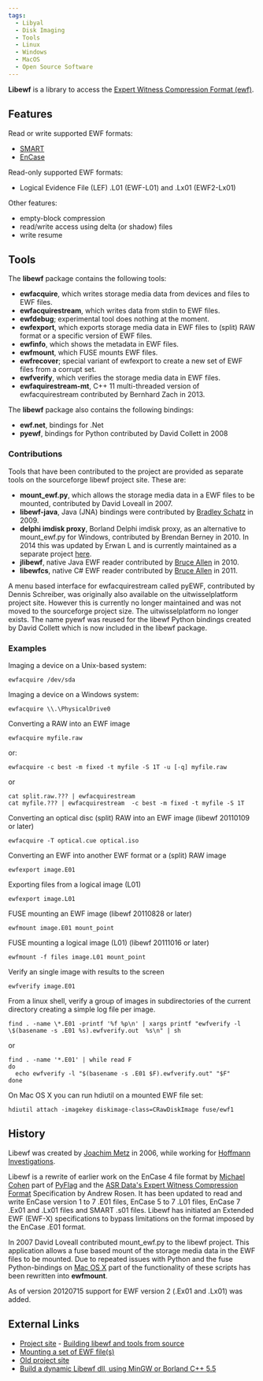 ```yaml
---
tags:
  - Libyal
  - Disk Imaging
  - Tools
  - Linux
  - Windows
  - MacOS
  - Open Source Software
---
```

**Libewf** is a library to access the [Expert Witness Compression Format (ewf)](encase_image_file_format.md).

## Features

Read or write supported EWF formats:

- [SMART](smart.md)
- [EnCase](encase.md)

Read-only supported EWF formats:

- Logical Evidence File (LEF) .L01 (EWF-L01) and .Lx01 (EWF2-Lx01)

Other features:

- empty-block compression
- read/write access using delta (or shadow) files
- write resume

## Tools

The **libewf** package contains the following tools:

- **ewfacquire**, which writes storage media data from devices and files
  to EWF files.
- **ewfacquirestream**, which writes data from stdin to EWF files.
- **ewfdebug**; experimental tool does nothing at the moment.
- **ewfexport**, which exports storage media data in EWF files to
  (split) RAW format or a specific version of EWF files.
- **ewfinfo**, which shows the metadata in EWF files.
- **ewfmount**, which FUSE mounts EWF files.
- **ewfrecover**; special variant of ewfexport to create a new set of
  EWF files from a corrupt set.
- **ewfverify**, which verifies the storage media data in EWF files.
- **ewfaquirestream-mt**, C++ 11 multi-threaded version of
  ewfacquirestream contributed by Bernhard Zach in 2013.

The **libewf** package also contains the following bindings:

- **ewf.net**, bindings for .Net
- **pyewf**, bindings for Python contributed by David Collett in 2008

### Contributions

Tools that have been contributed to the project are provided as separate
tools on the sourceforge libewf project site. These are:

- **mount_ewf.py**, which allows the storage media data in a EWF files
  to be mounted, contributed by David Loveall in 2007.
- **libewf-java**, Java (JNA) bindings were contributed by [Bradley
  Schatz](bradley_schatz.md) in 2009.
- **delphi imdisk proxy**, Borland Delphi imdisk proxy, as an
  alternative to mount_ewf.py for Windows, contributed by Brendan
  Berney in 2010. In 2014 this was updated
  by Erwan L and is currently maintained as a separate project
  [here](http://labalec.fr/erwan/?p=1235).
- **jlibewf**, native Java EWF reader contributed by [Bruce
  Allen](bruce_allen.md) in 2010.
- **libewfcs**, native C# EWF reader contributed by [Bruce
  Allen](bruce_allen.md) in 2011.

A menu based interface for ewfacquirestream called pyEWF, contributed by Dennis
Schreiber, was originally also available on the uitwisselplatform project site.
However this is currently no longer maintained and was not moved to the
sourceforge project size. The uitwisselplatform no longer exists. The name
pyewf was reused for the libewf Python bindings created by David Collett which
is now included in the libewf package.

### Examples

Imaging a device on a Unix-based system:

    ewfacquire /dev/sda

Imaging a device on a Windows system:

    ewfacquire \\.\PhysicalDrive0

Converting a RAW into an EWF image

    ewfacquire myfile.raw

or:

    ewfacquire -c best -m fixed -t myfile -S 1T -u [-q] myfile.raw

or

    cat split.raw.??? | ewfacquirestream
    cat myfile.??? | ewfacquirestream  -c best -m fixed -t myfile -S 1T

Converting an optical disc (split) RAW into an EWF image (libewf
20110109 or later)

    ewfacquire -T optical.cue optical.iso

Converting an EWF into another EWF format or a (split) RAW image

    ewfexport image.E01

Exporting files from a logical image (L01)

    ewfexport image.L01

FUSE mounting an EWF image (libewf 20110828 or later)

    ewfmount image.E01 mount_point

FUSE mounting a logical image (L01) (libewf 20111016 or later)

    ewfmount -f files image.L01 mount_point

Verify an single image with results to the screen

    ewfverify image.E01

From a linux shell, verify a group of images in subdirectories of the
current directory creating a simple log file per image.

    find . -name \*.E01 -printf '%f %p\n' | xargs printf "ewfverify -l \$(basename -s .E01 %s).ewfverify.out  %s\n" | sh

or

    find . -name '*.E01' | while read F
    do
      echo ewfverify -l "$(basename -s .E01 $F).ewfverify.out" "$F"
    done

On Mac OS X you can run hdiutil on a mounted EWF file set:

    hdiutil attach -imagekey diskimage-class=CRawDiskImage fuse/ewf1

## History

Libewf was created by [Joachim Metz](joachim_metz.md) in 2006,
while working for [Hoffmann Investigations](http://en.hoffmannbv.nl/).

Libewf is a rewrite of earlier work on the EnCase 4 file format by
[Michael Cohen](michael_cohen.md) part of
[PyFlag](pyflag.md) and the [ASR Data's Expert Witness Compression
Format](encase_image_file_format.md)
Specification by Andrew Rosen. It has been
updated to read and write EnCase version 1 to 7 .E01 files, EnCase 5 to
7 .L01 files, EnCase 7 .Ex01 and .Lx01 files and SMART .s01 files.
Libewf has initiated an Extended EWF (EWF-X) specifications to bypass
limitations on the format imposed by the EnCase .E01 format.

In 2007 David Loveall contributed
mount_ewf.py to the libewf project. This application allows a
fuse based mount of the storage media data in the EWF
files to be mounted. Due to repeated issues with Python and the fuse
Python-bindings on [Mac OS X](mac_os_x.md) part of the
functionality of these scripts has been rewritten into **ewfmount**.

As of version 20120715 support for EWF version 2 (.Ex01 and .Lx01) was
added.

## External Links

- [Project site](https://github.com/libyal/libewf/) -
  [Building libewf and tools from source](https://github.com/libyal/libewf/wiki/Building)
- [Mounting a set of EWF file(s)](https://github.com/libyal/libewf/wiki/Mounting)
- [Old project site](https://sourceforge.net/projects/libewf/)
- [Build a dynamic Libewf dll, using MinGW or Borland C++ 5.5](https://www.isobuster.com/tips/build_libewf_dll_for_isobuster)
